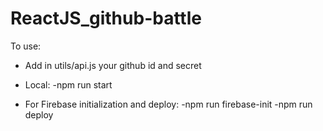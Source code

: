 # ReactJS_github-battle
To use:

- Add in utils/api.js your github id and secret

- Local: 
    -npm run start
  
- For Firebase initialization and deploy: 
    -npm run firebase-init 
    -npm run deploy
  
